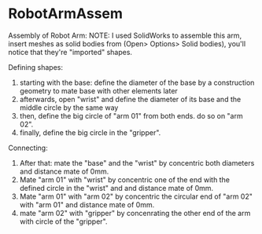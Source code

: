 # RobotArmAssem
Assembly of Robot Arm:
NOTE: I used SolidWorks to assemble this arm, insert meshes as solid bodies from (Open> Options> Solid bodies), you'll notice that they're "imported" shapes.

Defining shapes:
1) starting with the base: define the diameter of the base by a construction geometry to mate base with other elements later
2) afterwards, open "wrist" and define the diameter of its base and the middle circle by the same way
3) then, define the big circle of "arm 01" from both ends. do so on "arm 02".
4) finally, define the big circle in the "gripper".

Connecting:
1) After that: mate the "base" and the "wrist" by concentric both diameters and distance mate of 0mm.
2) Mate "arm 01" with "wrist" by concentric one of the end with the defined circle in the "wrist" and and distance mate of 0mm.
3) Mate "arm 01" with "arm 02" by concentric the circular end of "arm 02" with "arm 01" and distance mate of 0mm.
4) mate "arm 02" with "gripper" by concenrating the other end of the arm with circle of the "gripper".
